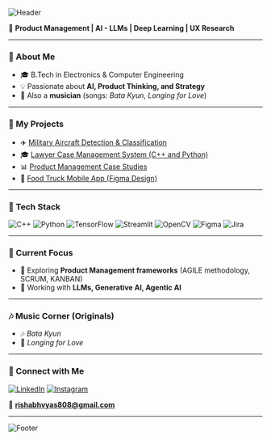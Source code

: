![Header](https://capsule-render.vercel.app/api?type=waving&color=0:0f2027,100:2c5364&height=180&section=header&text=Hi%20there,%20I'm%20Rishabh%20Vyas%20👋&fontSize=35&fontColor=ffffff&animation=fadeIn&fontAlignY=40)

🚀 **Product Management | AI - LLMs | Deep Learning | UX Research**  

---

### 🔹 About Me
- 🎓 B.Tech in Electronics & Computer Engineering  
- 💡 Passionate about **AI, Product Thinking, and Strategy**   
- 🎵 Also a **musician** (songs: *Bata Kyun*, *Longing for Love*)  

---

### 🔹 My Projects 
- ✈️ [Military Aircraft Detection & Classification](https://github.com/rishabhrv08/Military_aircraft_detection_and_classification)  
- 🎓 [Lawyer Case Management System (C++ and Python)](https://github.com/rishabhrv08/lawyer_case_management)  
- 📊 [Product Management Case Studies](#)  
- 📱 [Food Truck Mobile App (Figma Design)](#)  

---

### 🔹 Tech Stack
![C++](https://img.shields.io/badge/C++-00599C?style=for-the-badge&logo=c%2B%2B&logoColor=white)
![Python](https://img.shields.io/badge/Python-3776AB?style=for-the-badge&logo=python&logoColor=white)
![TensorFlow](https://img.shields.io/badge/TensorFlow-FF6F00?style=for-the-badge&logo=tensorflow&logoColor=white)
![Streamlit](https://img.shields.io/badge/Streamlit-FF4B4B?style=for-the-badge&logo=streamlit&logoColor=white)
![OpenCV](https://img.shields.io/badge/OpenCV-27338e?style=for-the-badge&logo=opencv&logoColor=white)
![Figma](https://img.shields.io/badge/Figma-F24E1E?style=for-the-badge&logo=figma&logoColor=white)
![Jira](https://img.shields.io/badge/Jira-0052CC?style=for-the-badge&logo=jira&logoColor=white)

---

### 🔹 Current Focus
- 📘 Exploring **Product Management frameworks** (AGILE methodology, SCRUM, KANBAN)  
- 🤖 Working with **LLMs, Generative AI, Agentic AI**   

---

### 🎶 Music Corner (Originals)
- 🎶 *Bata Kyun* 
- 🎵 *Longing for Love*  


---

### 🔹 Connect with Me
[![LinkedIn](https://img.shields.io/badge/LinkedIn-0077B5?style=for-the-badge&logo=linkedin&logoColor=white)](https://www.linkedin.com/in/rv08/) 
[![Instagram](https://img.shields.io/badge/Instagram-E4405F?style=for-the-badge&logo=instagram&logoColor=white)](https://www.instagram.com/rishabh.vy) 

📧 **rishabhvyas808@gmail.com**

---

![Footer](https://capsule-render.vercel.app/api?type=waving&color=0:2c5364,100:0f2027&height=100&section=footer)
